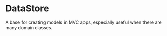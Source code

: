 # DataStore
A base for creating models in MVC apps, especially useful when there are many domain classes.


